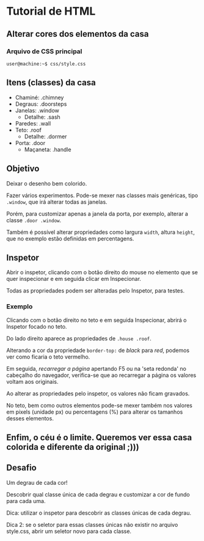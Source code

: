 # Tutorial de HTML

##  Alterar cores dos elementos da casa

### Arquivo de CSS principal

```shell
user@machine:~$ css/style.css
```

## Itens (classes) da casa

- Chaminé: .chimney
- Degraus: .doorsteps
- Janelas: .window
  - Detalhe: .sash
- Paredes: .wall
- Teto: .roof
  - Detalhe: .dormer
- Porta: .door
  - Maçaneta: .handle

## Objetivo

Deixar o desenho bem colorido.

Fazer vários experimentos. Pode-se mexer nas classes mais genéricas, tipo ```.window```, que irá alterar todas as janelas.

Porém, para customizar apenas a janela da porta, por exemplo, alterar a classe ```.door .window```.

Também é possível alterar propriedades como largura ```width```, altura ```height```, que no exemplo estão definidas em percentagens.

## Inspetor

Abrir o inspetor, clicando com o botão direito do mouse no elemento que se quer inspecionar e em seguida clicar em  Inspecionar.

Todas as propriedades podem ser alteradas pelo Inspetor, para testes.

### Exemplo

Clicando com o botão direito no teto e em seguida Inspecionar, abrirá o Inspetor focado no teto. 

Do lado direito aparece as propriedades de ```.house .roof```.

Alterando a cor da propriedade ```border-top:``` de *black* para *red*, podemos ver como ficaria o teto vermelho.

Em seguida, *recarregar a página* apertando F5 ou na 'seta redonda' no cabeçalho do navegador, verifica-se que ao recarregar a página os valores voltam aos originais.

Ao alterar as propriedades pelo inspetor, os valores não ficam gravados.

No teto, bem como outros elementos pode-se mexer também nos valores em pixels (unidade px) ou percentagens (%) para alterar os tamanhos desses elementos.

## Enfim, o céu é o limite. Queremos ver essa casa colorida e diferente da original ;)))

## Desafio

Um degrau de cada cor!

Descobrir qual classe única de cada degrau e customizar a cor de fundo para cada uma.

Dica: utilizar o inspetor para descobrir as classes únicas de cada degrau.

Dica 2: se o seletor para essas classes únicas não existir no arquivo style.css, abrir um seletor novo para cada classe.